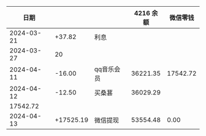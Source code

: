 
| 日期         |       |     | 4216 余额 | 微信零钱 |
| -------------------------------------------- | ----- | --- | --- | ---- |
| 2024-03-21 | +37.82 | 利息  |
| 2024-03-27 | 20    |     |
| 2024-04-11 | -16.00 | qq音乐会员 | 36221.35 | 17542.72 |
| 2024-04-12 | -12.50 | 买桑葚 | 36029.29
17542.72 |
| 2024-04-13 | +17525.19 | 微信提现 | 53554.48 | 0.00 |
